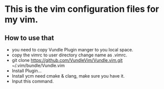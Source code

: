 # This is the vim configuration files for my  vim.
## How to use that
* you need to copy Vundle Plugin manger to you local space.
* copy the vimrc to user directory change name as .vimrc.
* git clone https://github.com/VundleVim/Vundle.vim.git ~/.vim/bundle/Vundle.vim
* Install Plugin...
* Install ycm need cmake & clang, make sure you have it. 
* Input this command.
``` cd ~/.vim/YouCompleteMe/ && python3 install.py --clang-completer 
``` 
